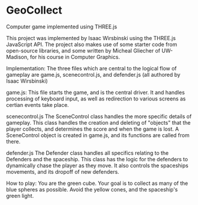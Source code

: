 # GeoCollect
Computer game implemented using THREE.js

This project was implemented by Isaac Wirsbinski using the THREE.js JavaScript API. The project also makes use of some starter code from open-source libraries, and some
written by Micheal Gliecher of UW-Madison, for his course in Computer Graphics.

Implementation:
The three files which are central to the logical flow of gameplay are game.js, scenecontrol.js, and defender.js (all authored by Isaac Wirsbinski)

game.js:
This file starts the game, and is the central driver. It and handles processing of keyboard input, as well as redirection to various screens as certian events take place.

scenecontrol.js
The SceneControl class handles the more specific details of gameplay. This class handles the creation and deleting of "objects" that the player collects, and determines
the score and when the game is lost. A SceneControl object is created in game.js, and its functions are called from there.

defender.js
The Defender class handles all specifics relating to the Defenders and the spaceship. This class has the logic for the defenders to dynamically chase the player as they move.
It also controls the spaceships movements, and its dropoff of new defenders.

How to play:
You are the green cube. Your goal is to collect as many of the blue spheres as possible. Avoid the yellow cones, and the spaceship's green light.
